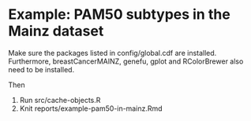 Example: PAM50 subtypes in the Mainz dataset
============================================

Make sure the packages listed in config/global.cdf are installed. 
Furthermore, breastCancerMAINZ, genefu, gplot and RColorBrewer also need to be installed.

Then

1. Run src/cache-objects.R
2. Knit reports/example-pam50-in-mainz.Rmd

